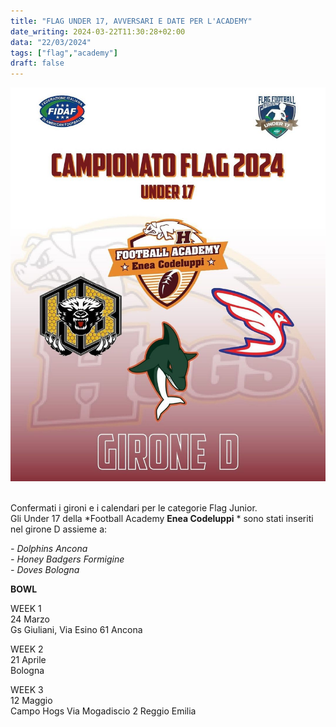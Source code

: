 ```yaml
---
title: "FLAG UNDER 17, AVVERSARI E DATE PER L'ACADEMY"
date_writing: 2024-03-22T11:30:28+02:00
data: "22/03/2024"
tags: ["flag","academy"]
draft: false
---
```


<center>
<img class="articolo" src="../img/2024/girone_flag_under17.jpg">
</center>
<br />

Confermati i gironi e i calendari per le categorie Flag Junior.  
Gli Under 17 della *Football Academy **Enea Codeluppi** * sono stati inseriti nel girone D assieme a:  

*- Dolphins Ancona*  
*- Honey Badgers Formigine*  
*- Doves Bologna*  

**BOWL**  

WEEK 1  
24 Marzo    
Gs Giuliani, Via Esino 61 Ancona 

WEEK 2  
21 Aprile  
Bologna  

WEEK 3  
12 Maggio  
Campo Hogs Via Mogadiscio 2 Reggio Emilia  